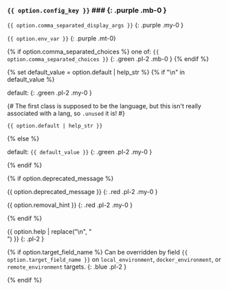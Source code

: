 ### `{{ option.config_key }}` ### {: .purple .mb-0 }

`{{ option.comma_separated_display_args }}`
{: .purple .my-0 }

`{{ option.env_var }}`
{: .purple .mt-0}

{% if option.comma_separated_choices %}
one of: `{{ option.comma_separated_choices }}`
{: .green .pl-2 .mb-0 }
{% endif %}

{% set default_value = option.default | help_str %}
{% if "\n" in default_value %}

default:
{: .green .pl-2 .my-0 }

{#
The first class is supposed to be the language,
but this isn't really associated with a lang,
so `.unused` it is!
#}

```{ .unused .pl-2 .my-0 .green .no-copy }
{{ option.default | help_str }}
```

{% else %}

default: `{{ default_value }}`
{: .green .pl-2 .my-0 }

{% endif %}

{% if option.deprecated_message %}

{{ option.deprecated_message }}
{: .red .pl-2 .my-0 }

{{ option.removal_hint }}
{: .red .pl-2 .my-0 }

{% endif %}

{{ option.help | replace("\n", "<br>") }}
{: .pl-2 }

{% if option.target_field_name %}
Can be overridden by field `{{ option.target_field_name }}` on `local_environment`, `docker_environment`, or `remote_environment` targets.
{: .blue .pl-2 }

{% endif %}
